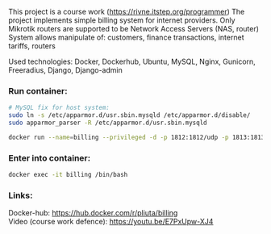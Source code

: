 This project is a course work (https://rivne.itstep.org/programmer)
The project implements simple billing system for internet providers. 
Only Mikrotik routers are supported to be Network Access Servers (NAS, router)
System allows manipulate of: customers, finance transactions, internet tariffs, routers

Used technologies: 
Docker, Dockerhub, Ubuntu, MySQL, Nginx, Gunicorn, Freeradius, Django, Django-admin

### Run container:  
```bash
# MySQL fix for host system:
sudo ln -s /etc/apparmor.d/usr.sbin.mysqld /etc/apparmor.d/disable/
sudo apparmor_parser -R /etc/apparmor.d/usr.sbin.mysqld

docker run --name=billing --privileged -d -p 1812:1812/udp -p 1813:1813/udp -p 80:80 -v/sys/fs/cgroup:/sys/fs/cgroup:ro pliuta/billing
```

### Enter into container:  
```bash 
docker exec -it billing /bin/bash
```

### Links:
Docker-hub: https://hub.docker.com/r/pliuta/billing  
Video (course work defence): https://youtu.be/E7PxUpw-XJ4  
